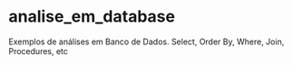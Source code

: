 # analise_em_database
Exemplos de análises em Banco de Dados. Select, Order By, Where, Join, Procedures, etc
